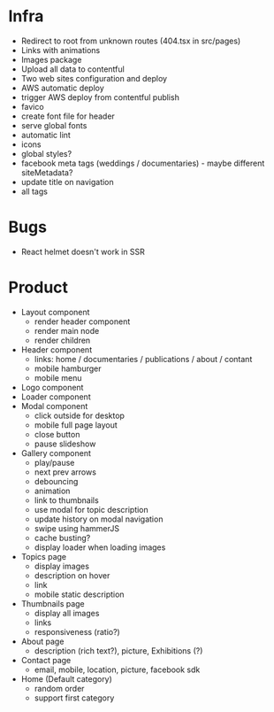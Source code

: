 # Infra

- Redirect to root from unknown routes (404.tsx in src/pages)
- Links with animations
- Images package
- Upload all data to contentful
- Two web sites configuration and deploy
- AWS automatic deploy
- trigger AWS deploy from contentful publish
- favico
- create font file for header
- serve global fonts
- automatic lint
- icons
- global styles?
- facebook meta tags (weddings / documentaries) - maybe different siteMetadata?
- update title on navigation
- all <head/> tags

# Bugs

- React helmet doesn't work in SSR

# Product

- Layout component
  - render header component
  - render main node
  - render children
- Header component
  - links: home / documentaries / publications / about / contant
  - mobile hamburger
  - mobile menu
- Logo component
- Loader component
- Modal component
  - click outside for desktop
  - mobile full page layout
  - close button
  - pause slideshow
- Gallery component
  - play/pause
  - next prev arrows
  - debouncing
  - animation
  - link to thumbnails
  - use modal for topic description
  - update history on modal navigation
  - swipe using hammerJS
  - cache busting?
  - display loader when loading images
- Topics page
  - display images
  - description on hover
  - link
  - mobile static description
- Thumbnails page
  - display all images
  - links
  - responsiveness (ratio?)
- About page
  - description (rich text?), picture, Exhibitions (?)
- Contact page
  - email, mobile, location, picture, facebook sdk
- Home (Default category)
  - random order
  - support first category
